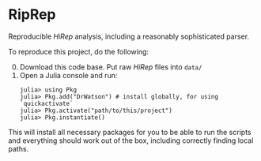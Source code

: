 # RipRep

Reproducible *HiRep* analysis, including a reasonably sophisticated parser.

To reproduce this project, do the following:

0. Download this code base. Put raw *HiRep* files into `data/`
1. Open a Julia console and run:
   ```
   julia> using Pkg
   julia> Pkg.add("DrWatson") # install globally, for using `quickactivate`
   julia> Pkg.activate("path/to/this/project")
   julia> Pkg.instantiate()
   ```

This will install all necessary packages for you to be able to run the scripts and
everything should work out of the box, including correctly finding local paths.
